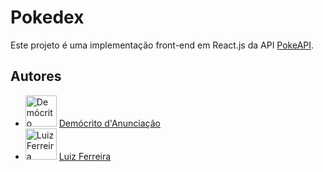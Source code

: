# Pokedex

Este projeto é uma implementação front-end em React.js da API [PokeAPI](https://pokeapi.co).

## Autores

- <img src="http://github.com/democrito88" alt="Demócrito d'Anunciação" width="50" height="50"> [Demócrito d'Anunciação](http://github.com/democrito88)
- <img src="http://github.com/luizfernando1176" alt="Luiz Ferreira" width="50" height="50"> [Luiz Ferreira](http://github.com/luizfernando1176)
